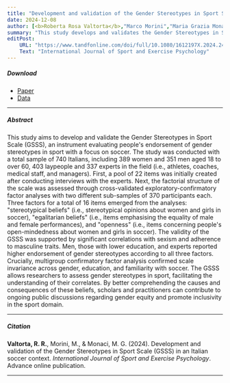 ```yaml
---
title: "Development and validation of the Gender Stereotypes in Sport Scale (GSSS) in an Italian soccer context" 
date: 2024-12-08
author: [<b>Roberta Rosa Valtorta</b>,"Marco Morini","Maria Grazia Monaci"]
summary: "This study develops and validates the Gender Stereotypes in Sport Scale (GSSS), an instrument assessing gender stereotypes in sport, with a specific focus on soccer."
editPost:
    URL: "https://www.tandfonline.com/doi/full/10.1080/1612197X.2024.2439392"
    Text: "International Journal of Sport and Exercise Psychology"
---
```


##### Download

<ul>

<li><a href="GSSS.pdf" target="_blank">Paper</a></li>
<li><a href="https://osf.io/ur3wp/" target="_blank">Data</a></li>

</ul>

------------------------------------------------------------------------

##### Abstract

This study aims to develop and validate the Gender Stereotypes in Sport Scale (GSSS), an instrument evaluating people's endorsement of gender stereotypes in sport with a focus on soccer. The study was conducted with a total sample of 740 Italians, including 389 women and 351 men aged 18 to over 60, 403 laypeople and 337 experts in the field (i.e., athletes, coaches, medical staff, and managers). First, a pool of 22 items was initially created after conducting interviews with the experts. Next, the factorial structure of the scale was assessed through cross-validated exploratory-confirmatory factor analyses with two different sub-samples of 370 participants each. Three factors for a total of 16 items emerged from the analyses: "stereotypical beliefs" (i.e., stereotypical opinions about women and girls in soccer), "egalitarian beliefs" (i.e., items emphasising the equality of male and female performances), and "openness" (i.e., items concerning people's open-mindedness about women and girls in soccer). The validity of the GSSS was supported by significant correlations with sexism and adherence to masculine traits. Men, those with lower education, and experts reported higher endorsement of gender stereotypes according to all three factors. Crucially, multigroup confirmatory factor analysis confirmed scale invariance across gender, education, and familiarity with soccer. The GSSS allows researchers to assess gender stereotypes in sport, facilitating the understanding of their correlates. By better comprehending the causes and consequences of these beliefs, scholars and practitioners can contribute to ongoing public discussions regarding gender equity and promote inclusivity in the sport domain.

------------------------------------------------------------------------

##### Citation

**Valtorta, R. R.**, Morini, M., & Monaci, M. G. (2024). Development and validation of the Gender Stereotypes in Sport Scale (GSSS) in an Italian soccer context. *International Journal of Sport and Exercise Psychology*. Advance online publication.

------------------------------------------------------------------------
